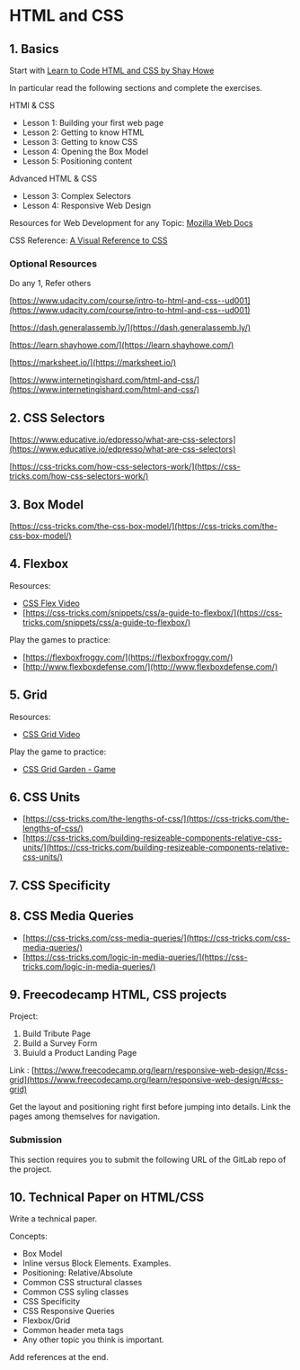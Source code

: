# HTML and CSS

## 1. Basics

Start with [Learn to Code HTML and CSS by Shay Howe](https://learn.shayhowe.com/)

In particular read the following sections and complete the exercises.

HTMl & CSS

* Lesson 1: Building your first web page
* Lesson 2: Getting to know HTML
* Lesson 3: Getting to know CSS
* Lesson 4: Opening the Box Model
* Lesson 5: Positioning content

Advanced HTML & CSS

* Lesson 3: Complex Selectors
* Lesson 4: Responsive Web Design

Resources for Web Development for any Topic:
[Mozilla Web Docs](https://developer.mozilla.org/en-US/)

CSS Reference:
[A Visual Reference to CSS](https://cssreference.io/)

### Optional Resources

Do any 1, Refer others

[https://www.udacity.com/course/intro-to-html-and-css--ud001](https://www.udacity.com/course/intro-to-html-and-css--ud001)

[https://dash.generalassemb.ly/](https://dash.generalassemb.ly/)

[https://learn.shayhowe.com/](https://learn.shayhowe.com/)

[https://marksheet.io/](https://marksheet.io/)

[https://www.internetingishard.com/html-and-css/](https://www.internetingishard.com/html-and-css/)

## 2. CSS Selectors

[https://www.educative.io/edpresso/what-are-css-selectors](https://www.educative.io/edpresso/what-are-css-selectors)

[https://css-tricks.com/how-css-selectors-work/](https://css-tricks.com/how-css-selectors-work/)

## 3. Box Model

[https://css-tricks.com/the-css-box-model/](https://css-tricks.com/the-css-box-model/)

## 4. Flexbox

Resources:
- [CSS Flex Video](https://www.youtube.com/watch?v=JJSoEo8JSnc)
- [https://css-tricks.com/snippets/css/a-guide-to-flexbox/](https://css-tricks.com/snippets/css/a-guide-to-flexbox/)

Play the games to practice:
- [https://flexboxfroggy.com/](https://flexboxfroggy.com/)
- [http://www.flexboxdefense.com/](http://www.flexboxdefense.com/)


## 5. Grid

Resources:
- [CSS Grid Video](https://www.youtube.com/watch?v=jV8B24rSN5o)

Play the game to practice:
- [CSS Grid Garden - Game](https://cssgridgarden.com/)

## 6. CSS Units

- [https://css-tricks.com/the-lengths-of-css/](https://css-tricks.com/the-lengths-of-css/)
- [https://css-tricks.com/building-resizeable-components-relative-css-units/](https://css-tricks.com/building-resizeable-components-relative-css-units/)

## 7. CSS Specificity

## 8. CSS Media Queries

- [https://css-tricks.com/css-media-queries/](https://css-tricks.com/css-media-queries/)
- [https://css-tricks.com/logic-in-media-queries/](https://css-tricks.com/logic-in-media-queries/)


## 9. Freecodecamp HTML, CSS projects

Project:
1. Build Tribute Page
2. Build a Survey Form
3. Buiuld a Product Landing Page

Link : [https://www.freecodecamp.org/learn/responsive-web-design/#css-grid](https://www.freecodecamp.org/learn/responsive-web-design/#css-grid)

Get the layout and positioning right first before jumping into details. Link the pages among themselves for navigation.


### Submission

This section requires you to submit the following URL of the GitLab repo of the project.

## 10. Technical Paper on HTML/CSS

Write a technical paper.

Concepts:

* Box Model
* Inline versus Block Elements. Examples.
* Positioning: Relative/Absolute
* Common CSS structural classes
* Common CSS syling classes
* CSS Specificity
* CSS Responsive Queries
* Flexbox/Grid
* Common header meta tags
* Any other topic you think is important.

Add references at the end.
